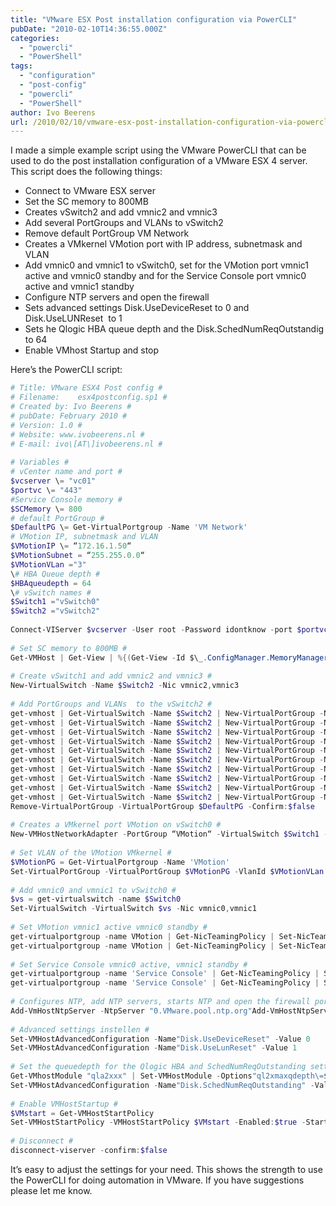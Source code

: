 ```yaml
---
title: "VMware ESX Post installation configuration via PowerCLI"
pubDate: "2010-02-10T14:36:55.000Z"
categories: 
  - "powercli"
  - "PowerShell"
tags: 
  - "configuration"
  - "post-config"
  - "powercli"
  - "PowerShell"
author: Ivo Beerens
url: /2010/02/10/vmware-esx-post-installation-configuration-via-powercli/
---
```


I made a simple example script using the VMware PowerCLI that can be used to do the post installation configuration of a VMware ESX 4 server. This script does the following things:

- Connect to VMware ESX server
- Set the SC memory to 800MB
- Creates vSwitch2 and add vmnic2 and vmnic3
- Add several PortGroups and VLANs to vSwitch2
- Remove default PortGroup VM Network
- Creates a VMkernel VMotion port with IP address, subnetmask and VLAN
- Add vmnic0 and vmnic1 to vSwitch0, set for the VMotion port vmnic1 active and vmnic0 standby and for the Service Console port vmnic0 active and vmnic1 standby
- Configure NTP servers and open the firewall
- Sets advanced settings Disk.UseDeviceReset to 0 and Disk.UseLUNReset  to 1
- Sets he Qlogic HBA queue depth and the Disk.SchedNumReqOutstandig to 64
- Enable VMhost Startup and stop

Here’s the PowerCLI script:  

```powershell
# Title: VMware ESX4 Post config #  
# Filename:    esx4postconfig.sp1 #   
# Created by: Ivo Beerens #   
# pubDate: February 2010 #   
# Version: 1.0 #  
# Website: www.ivobeerens.nl #   
# E-mail: ivo\[AT\]ivobeerens.nl #   
  
# Variables #  
# vCenter name and port #  
$vcserver \= "vc01"  
$portvc \= "443"  
#Service Console memory #  
$SCMemory \= 800  
# default PortGroup #  
$DefaultPG \= Get-VirtualPortgroup -Name 'VM Network'  
# VMotion IP, subnetmask and VLAN  
$VMotionIP \= “172.16.1.50“  
$VMotionSubnet = “255.255.0.0“  
$VMotionVLan ="3"  
\# HBA Queue depth #  
$HBAqueudepth = 64  
\# vSwitch names #  
$Switch1 ="vSwitch0"  
$Switch2 ="vSwitch2"  
  
Connect-VIServer $vcserver -User root -Password idontknow -port $portvc  
  
# Set SC memory to 800MB #  
Get-VMHost | Get-View | %{(Get-View -Id $\_.ConfigManager.MemoryManager).ReconfigureServiceConsoleReservation($SCMemory\*1mb)}  
  
# Create vSwitch1 and add vmnic2 and vmnic3 #  
New-VirtualSwitch -Name $Switch2 -Nic vmnic2,vmnic3  
  
# Add PortGroups and VLANs  to the vSwitch2 #  
get-vmhost | Get-VirtualSwitch -Name $Switch2 | New-VirtualPortGroup -Name"VLAN999 Management" -VLANID 999  
get-vmhost | Get-VirtualSwitch -Name $Switch2 | New-VirtualPortGroup -Name"VLAN100 Servers" -VLANID 100  
get-vmhost | Get-VirtualSwitch -Name $Switch2 | New-VirtualPortGroup -Name"VLAN99 Clients Ser-D" -VLANID 99  
get-vmhost | Get-VirtualSwitch -Name $Switch2 | New-VirtualPortGroup -Name"VLAN98 Clients Ser-B" -VLANID 98  
get-vmhost | Get-VirtualSwitch -Name $Switch2 | New-VirtualPortGroup -Name"VLAN33 Secure LAN" -VLANID 33  
get-vmhost | Get-VirtualSwitch -Name $Switch2 | New-VirtualPortGroup -Name"VLAN32 DMZ3" -VLANID 32  
get-vmhost | Get-VirtualSwitch -Name $Switch2 | New-VirtualPortGroup -Name"VLAN31 DMZ1" -VLANID 31  
get-vmhost | Get-VirtualSwitch -Name $Switch2 | New-VirtualPortGroup -Name"VLAN30 DMZ0" -VLANID 30  
get-vmhost | Get-VirtualSwitch -Name $Switch2 | New-VirtualPortGroup -Name"VLAN7 VOiP" -VLANID 7  
get-vmhost | Get-VirtualSwitch -Name $Switch2 | New-VirtualPortGroup -Name"VLAN1 Default"\# Remove default Port Group after default installation #  
Remove-VirtualPortGroup -VirtualPortGroup $DefaultPG -Confirm:$false  
  
# Creates a VMkernel port VMotion on vSwitch0 #  
New-VMHostNetworkAdapter -PortGroup “VMotion“ -VirtualSwitch $Switch1 -IP $VMotionIP -SubnetMask $VMotionSubnet -VMotionEnabled:$true  
  
# Set VLAN of the VMotion VMkernel #  
$VMotionPG = Get-VirtualPortgroup -Name 'VMotion'  
Set-VirtualPortGroup -VirtualPortGroup $VMotionPG -VlanId $VMotionVLan  
  
# Add vmnic0 and vmnic1 to vSwitch0 #  
$vs = get-virtualswitch -name $Switch0  
Set-VirtualSwitch -VirtualSwitch $vs -Nic vmnic0,vmnic1  
  
# Set VMotion vmnic1 active vmnic0 standby #  
get-virtualportgroup -name VMotion | Get-NicTeamingPolicy | Set-NicTeamingPolicy -MakeNicActive vmnic1  
get-virtualportgroup -name VMotion | Get-NicTeamingPolicy | Set-NicTeamingPolicy -MakeNicStandby vmnic0  
  
# Set Service Console vmnic0 active, vmnic1 standby #  
get-virtualportgroup -name 'Service Console' | Get-NicTeamingPolicy | Set-NicTeamingPolicy -MakeNicActive vmnic0  
get-virtualportgroup -name 'Service Console' | Get-NicTeamingPolicy | Set-NicTeamingPolicy -MakeNicStandby vmnic1  
  
# Configures NTP, add NTP servers, starts NTP and open the firewall port #  
Add-VmHostNtpServer -NtpServer "0.VMware.pool.ntp.org"Add-VmHostNtpServer -NtpServer "1.VMware.pool.ntp.org"Add-VmHostNtpServer -NtpServer "2.VMware.pool.ntp.org"Get-vmhostfirewallexception "NTP Client" | Set-VMHostFirewallException -enabled:$true  
  
# Advanced settings instellen #  
Set-VMHostAdvancedConfiguration -Name"Disk.UseDeviceReset" -Value 0  
Set-VMHostAdvancedConfiguration -Name"Disk.UseLunReset" -Value 1  
  
# Set the queuedepth for the Qlogic HBA and SchedNumReqOutstanding setting #  
Get-VMhostModule "qla2xxx" | Set-VMHostModule -Options"ql2xmaxqdepth\=$HBAqueudepth"  
Set-VMHostAdvancedConfiguration -Name"Disk.SchedNumReqOutstanding" -Value $HBAqueudepth  
  
# Enable VMHostStartup #  
$VMstart = Get-VMHostStartPolicy  
Set-VMHostStartPolicy -VMHostStartPolicy $VMstart -Enabled:$true -StartDelay 60 -StopDelay 60 -StopAction GuestShutDown  
  
# Disconnect #  
disconnect-viserver -confirm:$false
```

It’s easy to adjust the settings for your need. This shows the strength to use the PowerCLI for doing automation in VMware. If you have suggestions please let me know.
